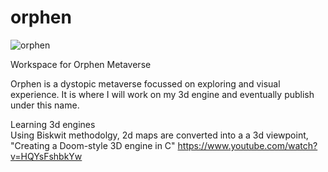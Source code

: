 # orphen
![orphen](https://user-images.githubusercontent.com/15423087/139385087-05fe1b6a-e190-4145-90d1-c76ebc0c1ef7.gif)


Workspace for Orphen Metaverse

Orphen is a dystopic metaverse focussed on exploring and visual experience. It is where I will work on my 3d engine and eventually publish under this name.

Learning 3d engines <br>
Using Biskwit methodolgy, 2d maps are converted into a a 3d viewpoint, "Creating a Doom-style 3D engine in C" https://www.youtube.com/watch?v=HQYsFshbkYw</p>
